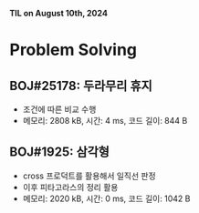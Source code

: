 **TIL on August 10th, 2024**

# Problem Solving
## BOJ#25178: 두라무리 휴지
* 조건에 따른 비교 수행
* 메모리: 2808 kB, 시간: 4 ms, 코드 길이: 844 B

## BOJ#1925: 삼각형
* cross 프로덕트를 활용해서 일직선 판정
* 이후 피타고라스의 정리 활용
* 메모리: 2020 kB, 시간: 0 ms, 코드 길이: 1042 B
